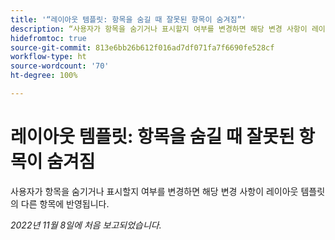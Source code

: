 ```yaml
---
title: '“레이아웃 템플릿: 항목을 숨길 때 잘못된 항목이 숨겨짐”'
description: “사용자가 항목을 숨기거나 표시할지 여부를 변경하면 해당 변경 사항이 레이아웃 템플릿의 다른 항목에 반영됩니다.”
hidefromtoc: true
source-git-commit: 813e6bb26b612f016ad7df071fa7f6690fe528cf
workflow-type: ht
source-wordcount: '70'
ht-degree: 100%

---
```



# 레이아웃 템플릿: 항목을 숨길 때 잘못된 항목이 숨겨짐

사용자가 항목을 숨기거나 표시할지 여부를 변경하면 해당 변경 사항이 레이아웃 템플릿의 다른 항목에 반영됩니다.

_2022년 11월 8일에 처음 보고되었습니다._


